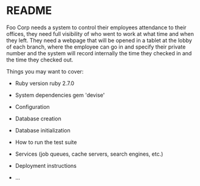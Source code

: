 
# README

Foo Corp needs a system to control their employees attendance to their offices, they need full
visibility of who went to work at what time and when they left. They need a webpage that will be
opened in a tablet at the lobby of each branch, where the employee can go in and specify their
private number and the system will record internally the time they checked in and the time they
checked out.

Things you may want to cover:

* Ruby version
  ruby 2.7.0

* System dependencies
gem 'devise'

* Configuration

* Database creation

* Database initialization

* How to run the test suite

* Services (job queues, cache servers, search engines, etc.)

* Deployment instructions

* ...
